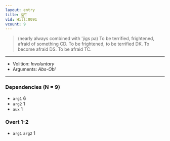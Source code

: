 ```yaml
---
layout: entry
title: སྐྲག་
vid: Hill:0091
vcount: 9
---
```

> (nearly always combined with 'jigs pa) To be terrified, frightened, afraid of something CD\. To be frightened, to be terrified DK\. To become afraid DS\. To be afraid TC\.

---
* Volition: _Involuntary_
* Arguments: _Abs-Obl_

---

### Dependencies (N = 9)
* `arg1` 6
* `arg2` 1
* `aux` 1


### Overt 1-2
* `arg1` `arg2` 1

